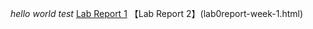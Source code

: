 *hello world*
*test*
[Lab Report 1](lab-report-1-week-0.html)
【Lab Report 2】(lab0report-week-1.html)